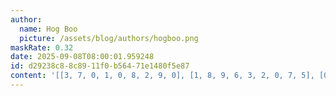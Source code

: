 ```yaml
---
author:
  name: Hog Boo
  picture: /assets/blog/authors/hogboo.png
maskRate: 0.32
date: 2025-09-08T08:00:01.959248
id: d29238c8-8c89-11f0-b564-71e1480f5e87
content: '[[3, 7, 0, 1, 0, 8, 2, 9, 0], [1, 8, 9, 6, 3, 2, 0, 7, 5], [0, 6, 2, 7, 9, 0, 0, 1, 0], [5, 4, 7, 0, 2, 0, 8, 6, 3], [2, 1, 0, 5, 6, 0, 9, 4, 7], [9, 3, 6, 0, 7, 4, 5, 2, 0], [8, 5, 4, 0, 0, 6, 0, 3, 9], [0, 0, 3, 4, 5, 7, 0, 8, 2], [0, 2, 0, 3, 0, 9, 6, 0, 0]]'
---
```

